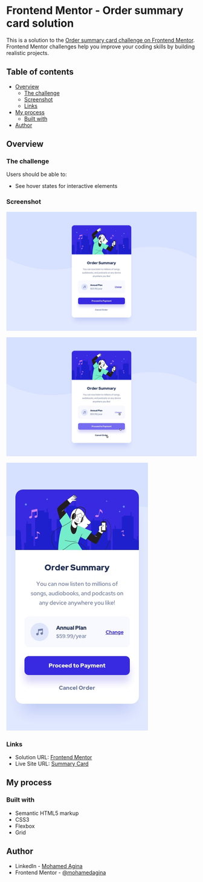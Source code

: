 # Frontend Mentor - Order summary card solution

This is a solution to the [Order summary card challenge on Frontend Mentor](https://www.frontendmentor.io/challenges/order-summary-component-QlPmajDUj). Frontend Mentor challenges help you improve your coding skills by building realistic projects.

## Table of contents

- [Overview](#overview)
  - [The challenge](#the-challenge)
  - [Screenshot](#screenshot)
  - [Links](#links)
- [My process](#my-process)
  - [Built with](#built-with)
- [Author](#author)

## Overview

### The challenge

Users should be able to:

- See hover states for interactive elements

### Screenshot

![Desktop screenshot for the Order summary card coding challenge](./design/desktop-design.jpg)

![Desktop screenshot for the Order summary card coding challenge - Active states](./design/active-states.jpg)

![Mobile screenshot for the Order summary card coding challenge - Active states](./design/mobile-design.jpg)

### Links

- Solution URL: [Frontend Mentor](https://www.frontendmentor.io/solutions/order-summary-component-cEpZmt7sju)
- Live Site URL: [Summary Card](https://order-summary-mohamedagina.vercel.app/)

## My process

### Built with

- Semantic HTML5 markup
- CSS3
- Flexbox
- Grid

## Author

- LinkedIn - [Mohamed Agina](https://www.linkedin.com/in/mohamed-agina/)
- Frontend Mentor - [@mohamedagina](https://www.frontendmentor.io/profile/mohamedagina)

